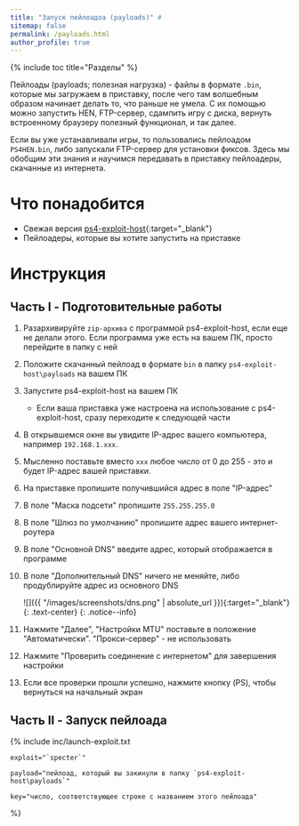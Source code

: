 ```yaml
---
title: "Запуск пейлоадоа (payloads)" #
sitemap: false
permalink: /payloads.html
author_profile: true
---
```


{% include toc title="Разделы" %}

Пейлоады (payloads; полезная нагрузка) - файлы в формате `.bin`, которые мы загружаем в приставку, после чего там волшебным образом начинает делать то, что раньше не умела. С их помощью можно запустить HEN, FTP-сервер, сдампить игру с диска, вернуть встроенному браузеру полезный функционал, и так далее. 

Если вы уже устанавливали игры, то пользовались пейлоадом `PS4HEN.bin`, либо запускали FTP-сервер для установки фиксов. Здесь мы обобщим эти знания и научимся передавать в приставку пейлоадеры, скачанные из интернета. 

# Что понадобится

* Свежая версия [ps4-exploit-host](https://github.com/Al-Azif/ps4-exploit-host/releases){:target="_blank"}
* Пейлоадеры, которые вы хотите запустить на приставке 

# Инструкция

## Часть I - Подготовительные работы

1. Разархивируйте `zip-архива` с программой ps4-exploit-host, если еще не делали этого. Если программа уже есть на вашем ПК, просто перейдите в папку с ней
1. Положите скачанный пейлоад в формате `bin` в папку `ps4-exploit-host\payloads` на вашем ПК
1. Запустите ps4-exploit-host на вашем ПК
	+ Если ваша приставка уже настроена на использование с ps4-exploit-host, сразу переходите к следующей части
1. В открывшемся окне вы увидите IP-адрес вашего компьютера, например `192.168.1.xxx`. 
1. Мысленно поставьте вместо `xxx` любое число от 0 до 255 - это и будет IP-адрес вашей приставки. 
1. На приставке пропишите получившийся адрес в поле "IP-адрес"
1. В поле "Маска подсети" пропишите `255.255.255.0`
1. В поле "Шлюз по умолчанию" пропишите адрес вашего интернет-роутера
1. В поле "Основной DNS" введите адрес, который отображается в программе
1. В поле "Дополнительный DNS" ничего не меняйте, либо продублируйте адрес из основного DNS 

	![]({{ "/images/screenshots/dns.png" | absolute_url }}){:target="_blank"}
	{: .text-center}
	{: .notice--info}

1. Нажмите "Далее", "Настройки MTU" поставьте в положение "Автоматически". "Прокси-сервер" - не использовать
1. Нажмите "Проверить соединение с интернетом" для завершения настройки
1. Если все проверки прошли успешно, нажмите кнопку (PS), чтобы вернуться на начальный экран

## Часть II - Запуск пейлоада

{% include inc/launch-exploit.txt 

	exploit="`specter`"

	payload="пейлоад, который вы закинули в папку `ps4-exploit-host\payloads`" 

	key="число, соответствующее строке с названием этого пейлоада" 
%}